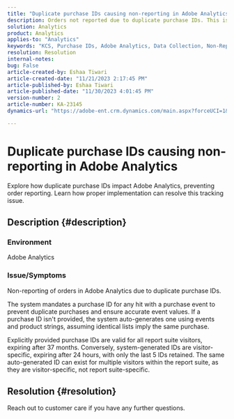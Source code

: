 ```yaml
---
title: "Duplicate purchase IDs causing non-reporting in Adobe Analytics"
description: Orders not reported due to duplicate purchase IDs. This issue occurs as these IDs are not transmitted in the implementation.
solution: Analytics
product: Analytics
applies-to: "Analytics"
keywords: "KCS, Purchase IDs, Adobe Analytics, Data Collection, Non-Reporting, FAQ"
resolution: Resolution
internal-notes: 
bug: False
article-created-by: Eshaa Tiwari
article-created-date: "11/21/2023 2:17:45 PM"
article-published-by: Eshaa Tiwari
article-published-date: "11/30/2023 4:01:45 PM"
version-number: 2
article-number: KA-23145
dynamics-url: "https://adobe-ent.crm.dynamics.com/main.aspx?forceUCI=1&pagetype=entityrecord&etn=knowledgearticle&id=2863b9bc-7888-ee11-8179-6045bd006268"

---
```

# Duplicate purchase IDs causing non-reporting in Adobe Analytics


Explore how duplicate purchase IDs impact Adobe Analytics, preventing order reporting. Learn how proper implementation can resolve this tracking issue.

## Description {#description}


### Environment

Adobe Analytics

### <b>Issue/Symptoms</b>

Non-reporting of orders in Adobe Analytics due to duplicate purchase IDs.

The system mandates a purchase ID for any hit with a purchase event to prevent duplicate purchases and ensure accurate event values. If a purchase ID isn't provided, the system auto-generates one using events and product strings, assuming identical lists imply the same purchase.

Explicitly provided purchase IDs are valid for all report suite visitors, expiring after 37 months. Conversely, system-generated IDs are visitor-specific, expiring after 24 hours, with only the last 5 IDs retained. The same auto-generated ID can exist for multiple visitors within the report suite, as they are visitor-specific, not report suite-specific.


## Resolution {#resolution}


Reach out to customer care if you have any further questions.

